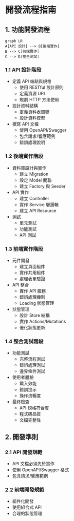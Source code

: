 # 開發流程指南

## 1. 功能開發流程
```mermaid
graph LR
A[API 設計] --> B[後端實作]
B --> C[前端實作]
C --> D[整合測試]
```

### 1.1 API 設計階段
- 定義 API 端點與規格
  - 使用 RESTful 設計原則
  - 定義資源 URI
  - 規劃 HTTP 方法使用
- 設計資料結構
  - 定義資料表關聯
  - 設計資料模型
- 撰寫 API 文檔
  - 使用 OpenAPI/Swagger
  - 包含請求/響應範例
  - 錯誤處理說明

### 1.2 後端實作階段
- 資料庫設計與實作
  - 建立 Migration
  - 設定 Model 關聯
  - 建立 Factory 與 Seeder
- API 實作
  - 建立 Controller
  - 實作 Service 層邏輯
  - 建立 API Resource
- 測試
  - 單元測試
  - 功能測試
  - API 測試

### 1.3 前端實作階段
- 元件開發
  - 建立頁面組件
  - 實作共用組件
  - 處理表單驗證
- API 整合
  - 實作 API 服務
  - 錯誤處理機制
  - Loading 狀態管理
- 狀態管理
  - 設計 Store 結構
  - 實作 Actions/Mutations
  - 優化狀態更新

### 1.4 整合測試階段
- 功能測試
  - 完整流程測試
  - 錯誤處理測試
  - 邊界條件測試
- 使用者體驗
  - 載入效能
  - 錯誤提示
  - 操作流暢度
- 最終檢查
  - API 規格符合度
  - 程式碼品質
  - 文檔完整性

## 2. 開發準則

### 2.1 API 開發規範
- API 文檔必須先於實作
- 使用 OpenAPI/Swagger 格式
- 包含請求/響應範例

### 2.2 前端開發規範
- 組件化開發
- 使用組合式 API
- 合理的狀態管理 
